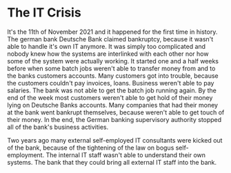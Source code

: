 # The IT Crisis

It's the 11th of November 2021 and it happened for the first time in history. The german bank Deutsche Bank claimed bankruptcy, because it wasn't able to handle it's own IT anymore. It was simply too complicated and nobody knew how the systems are interlinked with each other nor how some of the system were actually working. It started one and a half weeks before when some batch jobs weren't able to transfer money from and to the banks customers accounts. Many customers got into trouble, because the customers couldn't pay invoices, loans. Business weren't able to pay salaries. The bank was not able to get the batch job running again. By the end of the week most customers weren't able to get hold of their money lying on Deutsche Banks accounts. Many companies that had their money at the bank went bankrupt themselves, because weren't able to get touch of their money. In the end, the German banking supervisory authority stopped all of the bank's business activities.

Two years ago many external self-employed IT consultants were kicked out of the bank, because of the tightening of the law on bogus self-employment. The internal IT staff wasn't able to understand their own systems. The bank that they could bring all external IT staff into the bank.